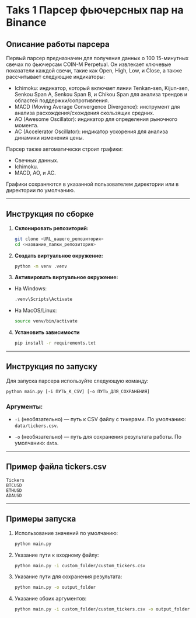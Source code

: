 # Taks 1 Парсер фьючерсных пар на Binance

## Описание работы парсера
Первый парсер предназначен для получения данных о 100 15-минутных свечах по фьючерсам COIN-M Perpetual. Он извлекает ключевые показатели каждой свечи, такие как Open, High, Low, и Close, а также рассчитывает следующие индикаторы:

- Ichimoku: индикатор, который включает линии Tenkan-sen, Kijun-sen, Senkou Span A, Senkou Span B, и Chikou Span для анализа трендов и областей поддержки/сопротивления.
- MACD (Moving Average Convergence Divergence): инструмент для анализа расхождения/схождения скользящих средних.
- AO (Awesome Oscillator): индикатор для определения рыночного момента.
- AC (Accelerator Oscillator): индикатор ускорения для анализа динамики изменения цены.

Парсер также автоматически строит графики:

- Свечных данных.
- Ichimoku.
- MACD, AO, и AC.

Графики сохраняются в указанной пользователем директории или в директории по умолчанию.

---

## Инструкция по сборке

1. **Склонировать репозиторий:**
   ```bash
   git clone <URL_вашего_репозитория>
   cd <название_папки_репозитория>
2. **Создать виртуальное окружение:**
    ```bash
    python -m venv .venv
    ```
3. **Активировать виртуальное окружение:**
- На Windows:
    ```bash
  .venv\Scripts\Activate
  ```
- На MacOS/Linux:
    ```bash
    source venv/bin/activate
    ```
4. **Установить зависимости**
    ```bash
   pip install -r requirements.txt
   ```
---
## Инструкция по запуску
Для запуска парсера используйте следующую команду:
```bash
python main.py [-i ПУТЬ_К_CSV] [-o ПУТЬ_ДЛЯ_СОХРАНЕНИЯ]
```

### Аргументы:
- `-i` (необязательно) — путь к CSV файлу с тикерами.
По умолчанию: `data/tickers.csv`.

- `-o` (необязательно) — путь для сохранения результата работы.
По умолчанию: `data`.

---
## Пример файла tickers.csv
```csv
Tickers
BTCUSD
ETHUSD
ADAUSD
```
---
## Примеры запуска
1. Использование значений по умолчанию:
    ```bash
    python main.py
   ```
2. Указание пути к входному файлу:
    ```bash
   python main.py -i custom_folder/custom_tickers.csv
   ```
3. Указание пути для сохранения результата:
    ```bash
   python main.py -o output_folder
   ```
4. Указание обоих аргументов:
    ```bash
   python main.py -i custom_folder/custom_tickers.csv -o output_folder
    ```